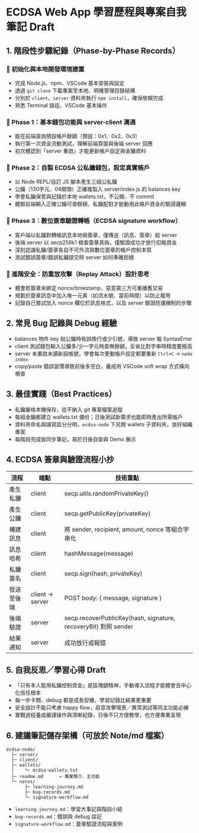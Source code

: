 # ECDSA Web App 學習歷程與專案自我筆記 Draft

## 1. 階段性步驟紀錄（Phase-by-Phase Records）

### 🚩 初始化與本地開發環境建置
- 完成 Node.js、npm、VSCode 基本安裝與設定
- 透過 `git clone` 下載專案至本地、明確管理目錄結構
- 分別於 `client`、`server` 資料夾執行 `npm install`，確保依賴完成
- 熟悉 Terminal 路徑、VSCode 基本操作

### 🚩 Phase 1：基本錢包功能與 server-client 溝通
- 能在前端查詢預設帳戶餘額（預設：0x1、0x2、0x3）
- 執行第一次資金流動測試，理解前端頁面與後端 server 回應
- 初次體認到「server 重啟」才能更新帳戶設定與金鑰資料

### 🚩 Phase 2：自製 ECDSA 公私鑰錢包，設定真實帳戶
- 以 Node REPL/自訂 JS 腳本產生三組公私鑰
- 公鑰（130字元、04開頭）正確複製入 server/index.js 的 balances key
- 學會私鑰保管與記錄於本地 wallets.txt，不公開、不 commit
- 體驗前端輸入正確公鑰可查餘額、私鑰配對才能動用此帳戶資金的驗證邏輯

### 🚩 Phase 3：數位簽章驗證轉帳（ECDSA signature workflow）
- 客戶端以私鑰對轉帳訊息本地做簽章，僅傳送（訊息、簽章）給 server
- 後端 server 以 secp256k1 檢查簽章真偽，僅驗證成功才放行扣帳資金
- 深刻認識私鑰/簽章各自不可外流與數位簽章的帳戶控制本質
- 測試錯誤簽章/錯誤私鑰提交時 server 如何準確拒絕

### 🚩 進階安全：防重放攻擊（Replay Attack）設計思考
- 體會若簽章未綁定 nonce/timestamp，惡意第三方可重播舊交易
- 規劃於簽章訊息中加入唯一元素（如流水號、當前時間）以防止複用
- 記錄自己嘗試加入 nonce 欄位於訊息格式，以及 server 驗證防護機制的步驟

## 2. 常見 Bug 記錄與 Debug 經驗

- balances 物件 key 貼公鑰時有誤換行或少引號，導致 server 報 SyntaxError
- client 測試錢包輸入公鑰多/少一字元時查無餘額，反省比對字串時精度要極高
- server 未重啟未讀新設帳號，學會每次更動帳戶設定都要重新 `Ctrl+C` → `node index`
- copy/paste 錯誤習慣導致前後多空白，養成用 VSCode soft wrap 方式橫向檢查

## 3. 最佳實踐（Best Practices）

- 私鑰嚴格本機保存，從不納入 git 專案檔案追蹤
- 每組金鑰都建立 wallets.txt 備份；日後測試新需求也能即時產出所需帳戶
- 資料夾命名與讀寫區分分明，`ecdsa-node` 下另開 wallets 子資料夾，良好組織專案
- 每階段完成皆同步筆記，易於日後自查與 Demo 展示

## 4. ECDSA 簽章與驗證流程小抄

| 流程        | 端點   | 技術重點                |
|-------------|--------|------------------------|
| 產生私鑰    | client | secp.utils.randomPrivateKey() |
| 產生公鑰    | client | secp.getPublicKey(privateKey) |
| 構建訊息    | client | 將 sender, recipient, amount, nonce 等組合字串化 |
| 訊息哈希    | client | hashMessage(message)   |
| 私鑰簽名    | client | secp.sign(hash, privateKey) |
| 發送至後端  | client → server | POST body: { message, signature } |
| 後端驗證    | server | secp.recoverPublicKey(hash, signature, recoveryBit) 對照 sender |
| 結果通知    | server | 成功放行或報錯        |

## 5. 自我反思／學習心得 Draft

- 「只有本人能用私鑰控制資金」是區塊鏈精神，手動導入流程才能體會去中心化信任根本
- 每一步卡關、debug 都是成長契機，學習記錄比結果更重要
- 安全設計不能只考慮 happy flow，惡意攻擊場景／異常測試等同主功能必練
- 實戰過程養成嚴謹操作與清晰紀錄，日後不只方便教學，也方便專業呈現

## 6. 建議筆記儲存架構（可放於 Note/md 檔案）

```
ecdsa-node/
  ├─ server/
  ├─ client/
  ├─ wallets/
  │    └─ ecdsa-wallets.txt
  ├─ readme.md      ← 專案簡介、主功能
  └─ notes/
       ├─ learning-journey.md
       ├─ bug-records.md
       └─ signature-workflow.md
```
- `learning-journey.md`：學習大事記與階段小結
- `bug-records.md`：錯誤與 debug 註記
- `signature-workflow.md`：簽章驗證流程與案例

